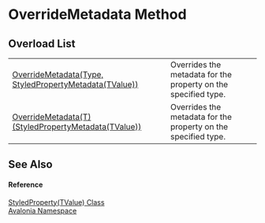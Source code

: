 # OverrideMetadata Method


## Overload List
<table>
<tr>
<td><a href="M_Avalonia_StyledProperty_1_OverrideMetadata">OverrideMetadata(Type, StyledPropertyMetadata(TValue))</a></td>
<td>Overrides the metadata for the property on the specified type.</td>
</tr>
<tr>
<td><a href="M_Avalonia_StyledProperty_1_OverrideMetadata__1">OverrideMetadata(T)(StyledPropertyMetadata(TValue))</a></td>
<td>Overrides the metadata for the property on the specified type.</td>
</tr>
</table>

## See Also


#### Reference
<a href="T_Avalonia_StyledProperty_1">StyledProperty(TValue) Class</a>  
<a href="N_Avalonia">Avalonia Namespace</a>  

